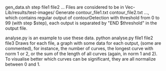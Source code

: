 gen_data.sh step file1 file2 ...
Files are considered to be in Vec-Lib/results/test-images/
Generate contour_file1.txt contour_file2.txt ..., which contains regular output of contourDetection with threshold from 0 to 99 (with step $step), each output is separated by "END $threshold" in the output file.

analyse.py is an example to use these data.
python analyse.py file1 file2 file3
Draws for each file, a graph with some data for each output, (some are commented), for instance, the number of curves, the longest curve with norm 1 or 2, or the sum of the length of all curves (again, in norm 1 and 2). To visualise better which curves can be significant, they are all normalize between 0 and 1.
